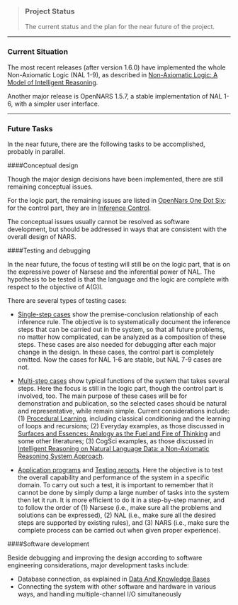 > ### Project Status  
> The current status and the plan for the near future of the project.
***

### Current Situation

The most recent releases (after version 1.6.0) have implemented the whole Non-Axiomatic Logic (NAL 1-9), as described in [Non-Axiomatic Logic: A Model of Intelligent Reasoning](http://www.worldscientific.com/worldscibooks/10.1142/8665).

Another major release is OpenNARS 1.5.7, a stable implementation of NAL 1-6, with a simpler user interface.

***
### Future Tasks

In the near future, there are the following tasks to be accomplished, probably in parallel.

####Conceptual design

Though the major design decisions have been implemented, there are still remaining conceptual issues. 

For the logic part, the remaining issues are listed in [OpenNars One Dot Six](https://github.com/opennars/opennars/wiki/OpenNARS-One-Dot-Six); for the control part, they are in [Inference Control](https://github.com/opennars/opennars/wiki/Inference-Control).

The conceptual issues usually cannot be resolved as software development, but should be addressed in ways that are consistent with the overall design of NARS.

####Testing and debugging

In the near future, the focus of testing will still be on the logic part, that is on the expressive power of Narsese and the inferential power of NAL. The hypothesis to be tested is that the language and the logic are complete with respect to the objective of A(G)I.

There are several types of testing cases:

* [Single-step cases](https://github.com/opennars/opennars/wiki/Single-Step-Testing-Cases) show the premise-conclusion relationship of each inference rule. The objective is to systematically document the inference steps that can be carried out in the system, so that all future problems, no matter how complicated, can be analyzed as a composition of these steps. These cases are also needed for debugging after each major change in the design. In these cases, the control part is completely omitted. Now the cases for NAL 1-6 are stable, but NAL 7-9 cases are not.

* [Multi-step cases](https://github.com/opennars/opennars/wiki/MultiStep-Examples) show typical functions of the system that takes several steps. Here the focus is still in the logic part, though the control part is involved, too. The main purpose of these cases will be for demonstration and publication, so the selected cases should be natural and representative, while remain simple. Current considerations include: (1) [Procedural Learning](https://github.com/opennars/opennars/wiki/Procedural-Learning), including classical conditioning and the learning of loops and recursions; (2) Everyday examples, as those discussed in [Surfaces and Essences: Analogy as the Fuel and Fire of Thinking](http://www.amazon.com/Surfaces-Essences-Analogy-Fuel-Thinking/dp/0465018475) and some other literatures; (3) CogSci examples, as those discussed in [Intelligent Reasoning on Natural Language Data: a Non-Axiomatic Reasoning System Approach](http://www.cis.temple.edu/~pwang/9991-PJ/Reports/OzkanKilicThesis.pdf).

* [Application programs](https://github.com/opennars/opennars/wiki/Application-Programs) and [Testing reports](http://www.cis.temple.edu/~pwang/demos.html). Here the objective is to test the overall capability and performance of the system in a specific domain. To carry out such a test, it is important to remember that it cannot be done by simply dump a large number of tasks into the system then let it run. It is more efficient to do it in a step-by-step manner, and to follow the order of (1) Narsese (i.e., make sure all the problems and solutions can be expressed), (2) NAL (i.e., make sure all the desired steps are supported by existing rules), and (3) NARS (i.e., make sure the complete process can be carried out when given proper experience).

####Software development

Beside debugging and improving the design according to software engineering considerations, major development tasks include: 
* Database connection, as explained in [Data And Knowledge Bases](https://github.com/opennars/opennars/wiki/Data-And-Knowledge-Bases)
* Connecting the system with other software and hardware in various ways, and handling multiple-channel I/O simultaneously